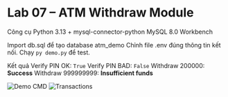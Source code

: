 # Lab 07 – ATM Withdraw Module


Công cụ
 Python 3.13 + mysql-connector-python
 MySQL 8.0 Workbench


 Import db.sql để tạo database atm_demo
 Chỉnh file .env đúng thông tin kết nối.
 Chạy `py demo.py` để test.

Kết quả
Verify PIN OK: `True`
 Verify PIN BAD: `False`
 Withdraw 200000: **Success**
 Withdraw 999999999: **Insufficient funds**


![Demo CMD]()
![Transactions]()


